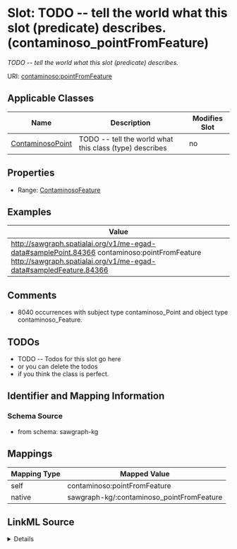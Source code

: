 

# Slot: TODO -- tell the world what this slot (predicate) describes. (contaminoso_pointFromFeature)


_TODO -- tell the world what this slot (predicate) describes._





URI: [contaminoso:pointFromFeature](http://sawgraph.spatialai.org/v1/contaminoso#pointFromFeature)



<!-- no inheritance hierarchy -->





## Applicable Classes

| Name | Description | Modifies Slot |
| --- | --- | --- |
| [ContaminosoPoint](../classes/ContaminosoPoint.md) | TODO -- tell the world what this class (type) describes |  no  |







## Properties

* Range: [ContaminosoFeature](../classes/ContaminosoFeature.md)






## Examples

| Value |
| --- |
| http://sawgraph.spatialai.org/v1/me-egad-data#samplePoint.84366 contaminoso:pointFromFeature http://sawgraph.spatialai.org/v1/me-egad-data#sampledFeature.84366 |

## Comments

* 8040 occurrences with subject type contaminoso_Point and object type contaminoso_Feature.

## TODOs

* TODO -- Todos for this slot go here
* or you can delete the todos
* if you think the class is perfect.

## Identifier and Mapping Information







### Schema Source


* from schema: sawgraph-kg




## Mappings

| Mapping Type | Mapped Value |
| ---  | ---  |
| self | contaminoso:pointFromFeature |
| native | sawgraph-kg/:contaminoso_pointFromFeature |




## LinkML Source

<details>
```yaml
name: contaminoso_pointFromFeature
description: TODO -- tell the world what this slot (predicate) describes.
title: TODO -- tell the world what this slot (predicate) describes.
todos:
- TODO -- Todos for this slot go here
- or you can delete the todos
- if you think the class is perfect.
comments:
- 8040 occurrences with subject type contaminoso_Point and object type contaminoso_Feature.
examples:
- value: http://sawgraph.spatialai.org/v1/me-egad-data#samplePoint.84366 contaminoso:pointFromFeature
    http://sawgraph.spatialai.org/v1/me-egad-data#sampledFeature.84366
from_schema: sawgraph-kg
rank: 1000
slot_uri: contaminoso:pointFromFeature
alias: contaminoso_pointFromFeature
domain_of:
- contaminoso_Point
range: contaminoso_Feature

```
</details>
